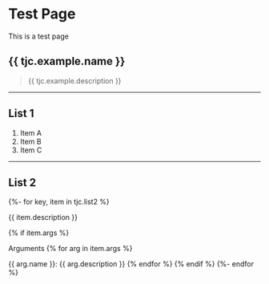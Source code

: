 # Test Page

This is a test page

## {{ tjc.example.name }}
> {{ tjc.example.description }}

---
## List 1
1. Item A
2. Item B
3. Item C

---
## List 2

{%- for key, item in tjc.list2 %}

{{ item.description }}

{% if item.args %}

Arguments
{% for arg in item.args %}

{{ arg.name }}: {{ arg.description }}
{% endfor %} 
{% endif %}
{%- endfor %}
